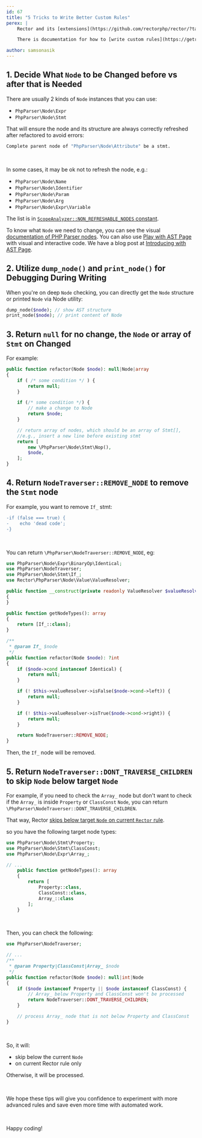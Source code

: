 ```yaml
---
id: 67
title: "5 Tricks to Write Better Custom Rules"
perex: |
    Rector and its [extensions](https://github.com/rectorphp/rector/?tab=readme-ov-file#empowered-by-community-heart) already consist of many rules for PHP and Framework upgrades, improving code quality and type coverage. However, you may have your own needs - that's when you need to write your own custom rules.

    There is documentation for how to [write custom rules](https://getrector.com/documentation/custom-rule), but the following tricks can help you more.

author: samsonasik
---
```


## 1. Decide What `Node` to be Changed **before** vs **after** that is Needed

There are usually 2 kinds of `Node` instances that you can use:

- `PhpParser\Node\Expr`
- `PhpParser\Node\Stmt`

That will ensure the node and its structure are always correctly refreshed after refactored to avoid errors:

```bash
Complete parent node of "PhpParser\Node\Attribute" be a stmt.
```

<br>

In some cases, it may be ok not to refresh the node, e.g.:

- `PhpParser\Node\Name`
- `PhpParser\Node\Identifier`
- `PhpParser\Node\Param`
- `PhpParser\Node\Arg`
- `PhpParser\Node\Expr\Variable`

The list is in [`ScopeAnalyzer::NON_REFRESHABLE_NODES` constant](https://github.com/rectorphp/rector-src/blob/650dcc6394c6df206772350e525311f8080e5077/src/NodeAnalyzer/ScopeAnalyzer.php#L19).

To know what `Node` we need to change, you can see the visual [documentation of PHP Parser nodes](https://github.com/rectorphp/php-parser-nodes-docs). You can also use [Play with AST Page](https://getrector.com/ast) with visual and interactive code. We have a blog post at [Introducing with AST Page](https://getrector.com/blog/introducing-play-with-ast-page).

## 2. Utilize `dump_node()` and `print_node()` for Debugging During Writing

When you're on deep `Node` checking, you can directly get the `Node` structure or printed `Node` via Node utility:

```php
dump_node($node); // show AST structure
print_node($node); // print content of Node
```

## 3. Return `null` for no change, the `Node` or array of `Stmt` on Changed

For example:

```php
public function refactor(Node $node): null|Node|array
{
    if ( /* some condition */ ) {
        return null;
    }

    if (/* some condition */) {
        // make a change to Node
        return $node;
    }

    // return array of nodes, which should be an array of Stmt[],
    //e.g., insert a new line before existing stmt
    return [
        new \PhpParser\Node\Stmt\Nop(),
        $node,
    ];
}
```

## 4. Return `NodeTraverser::REMOVE_NODE` to remove the `Stmt` node

For example, you want to remove `If_` stmt:

```diff
-if (false === true) {
-    echo 'dead code';
-}
```

<br>

You can return `\PhpParser\NodeTraverser::REMOVE_NODE`, eg:

```php
use PhpParser\Node\Expr\BinaryOp\Identical;
use PhpParser\NodeTraverser;
use PhpParser\Node\Stmt\If_;
use Rector\PhpParser\Node\Value\ValueResolver;

public function __construct(private readonly ValueResolver $valueResolver)
{
}

public function getNodeTypes(): array
{
    return [If_::class];
}

/**
 * @param If_ $node
 */
public function refactor(Node $node): ?int
{
    if ($node->cond instanceof Identical) {
        return null;
    }

    if (! $this->valueResolver->isFalse($node->cond->left)) {
        return null;
    }

    if (! $this->valueResolver->isTrue($node->cond->right)) {
        return null;
    }

    return NodeTraverser::REMOVE_NODE;
}
```

Then, the `If_` node will be removed.

## 5. Return `NodeTraverser::DONT_TRAVERSE_CHILDREN` to skip `Node` below target `Node`

For example, if you need to check the `Array_` node but don't want to check if the `Array_` is inside `Property` or `ClassConst` `Node`, you can return `\PhpParser\NodeTraverser::DONT_TRAVERSE_CHILDREN`.

That way, Rector [skips below target `Node` on current `Rector` rule](https://github.com/rectorphp/rector-src/blob/6bd2b871c4e9741928fb48df3ca8e899be42be81/src/Rector/AbstractRector.php#L269-L291).

so you have the following target node types:

```php
use PhpParser\Node\Stmt\Property;
use PhpParser\Node\Stmt\ClassConst;
use PhpParser\Node\Expr\Array_;

// ...
    public function getNodeTypes(): array
    {
        return [
            Property::class,
            ClassConst::class,
            Array_::class
        ];
    }
```

<br>

Then, you can check the following:

```php
use PhpParser\NodeTraverser;

// ...
/**
 * @param Property|ClassConst|Array_ $node
 */
public function refactor(Node $node): null|int|Node
{
    if ($node instanceof Property || $node instanceof ClassConst) {
        // Array_ below Property and ClassConst won't be processed
        return NodeTraverser::DONT_TRAVERSE_CHILDREN;
    }

    // process Array_ node that is not below Property and ClassConst
}
```

<br>

So, it will:

* skip below the current `Node`
* on current Rector rule only

Otherwise, it will be processed.

<br>

We hope these tips will give you confidence to experiment with more advanced rules and save even more time with automated work.


<br>

Happy coding!
